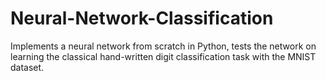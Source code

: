 # Neural-Network-Classification
Implements a neural network from scratch in Python, tests the network on learning the classical hand-written digit classification task with the MNIST dataset.
